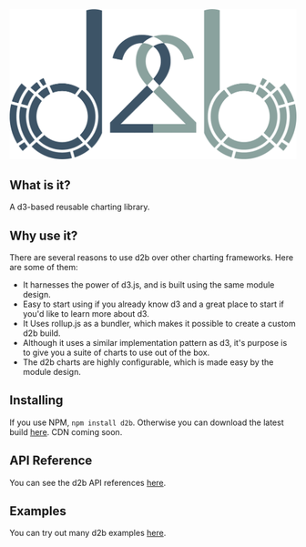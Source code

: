 ![Local Image](./images/logo.png)

## What is it?

A d3-based reusable charting library.

## Why use it?

There are several reasons to use d2b over other charting frameworks. Here are some of them:

* It harnesses the power of d3.js, and is built using the same module design.
* Easy to start using if you already know d3 and a great place to start if you'd like to learn more about d3.
* It Uses rollup.js as a bundler, which makes it possible to create a custom d2b build.
* Although it uses a similar implementation pattern as d3, it's purpose is to give you a suite of charts to use out of the box.  
* The d2b charts are highly configurable, which is made easy by the module design.

## Installing

If you use NPM, `npm install d2b`. Otherwise you can download the latest build [here](https://github.com/d2bjs/d2b). CDN coming soon.

## API Reference

You can see the d2b API references [here](https://d2bjs.github.io).

## Examples

You can try out many d2b examples [here](http://d2bjs.org).
